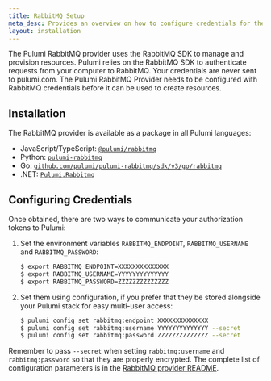 ```yaml
---
title: RabbitMQ Setup
meta_desc: Provides an overview on how to configure credentials for the Pulumi RabbitMQ Provider.
layout: installation
---
```


The Pulumi RabbitMQ provider uses the RabbitMQ SDK to manage and provision resources.
Pulumi relies on the RabbitMQ SDK to authenticate requests from your computer to RabbitMQ. Your credentials are never sent
to pulumi.com.
The Pulumi RabbitMQ Provider needs to be configured with RabbitMQ credentials
before it can be used to create resources.

## Installation

The RabbitMQ provider is available as a package in all Pulumi languages:

* JavaScript/TypeScript: [`@pulumi/rabbitmq`](https://www.npmjs.com/package/@pulumi/rabbitmq)
* Python: [`pulumi-rabbitmq`](https://pypi.org/project/pulumi-rabbitmq/)
* Go: [`github.com/pulumi/pulumi-rabbitmq/sdk/v3/go/rabbitmq`](https://github.com/pulumi/pulumi-rabbitmq)
* .NET: [`Pulumi.Rabbitmq`](https://www.nuget.org/packages/Pulumi.Rabbitmq)

## Configuring Credentials

Once obtained, there are two ways to communicate your authorization tokens to Pulumi:

1. Set the environment variables `RABBITMQ_ENDPOINT`, `RABBITMQ_USERNAME` and `RABBITMQ_PASSWORD`:

    ```bash
    $ export RABBITMQ_ENDPOINT=XXXXXXXXXXXXXX
    $ export RABBITMQ_USERNAME=YYYYYYYYYYYYYY
    $ export RABBITMQ_PASSWORD=ZZZZZZZZZZZZZZ
    ```

2. Set them using configuration, if you prefer that they be stored alongside your Pulumi stack for easy multi-user access:

    ```bash
    $ pulumi config set rabbitmq:endpoint XXXXXXXXXXXXXX
    $ pulumi config set rabbitmq:username YYYYYYYYYYYYYY --secret
    $ pulumi config set rabbitmq:password ZZZZZZZZZZZZZZ --secret
    ```

Remember to pass `--secret` when setting `rabbitmq:username` and `rabbitmq:password` so that they are properly encrypted. The complete list of
configuration parameters is in the [RabbitMQ provider README](https://github.com/pulumi/pulumi-rabbitmq/blob/master/README.md).

